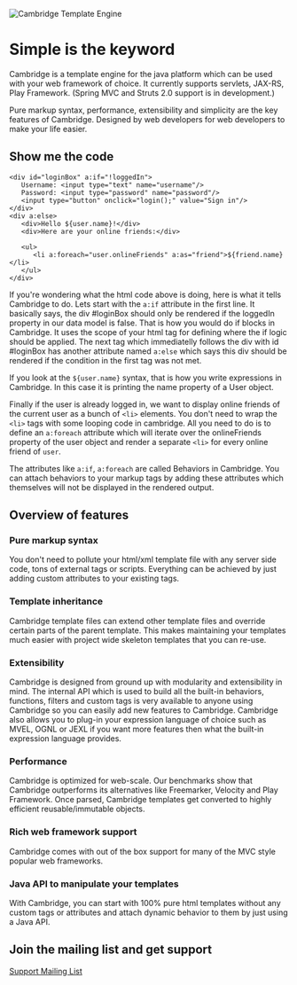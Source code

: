 ![Cambridge Template Engine](https://github.com/erdincyilmazel/Cambridge/raw/master/docs/site/img/logo.png)

# Simple is the keyword

Cambridge is a template engine for the java platform which can be used with your web framework of choice. It currently supports servlets, JAX-RS, Play Framework. (Spring MVC and Struts 2.0 support is in development.)

Pure markup syntax, performance, extensibility and simplicity are the key features of Cambridge. Designed by web developers for web developers to make your life easier.

## Show me the code

    <div id="loginBox" a:if="!loggedIn">
       Username: <input type="text" name="username"/>
       Password: <input type="password" name="password"/>
       <input type="button" onclick="login();" value="Sign in"/>
    </div>
    <div a:else>
       <div>Hello ${user.name}!</div>
       <div>Here are your online friends:</div>

       <ul>
          <li a:foreach="user.onlineFriends" a:as="friend">${friend.name}</li>
       </ul>
    </div>

If you're wondering what the html code above is doing, here is what it tells Cambridge to do.
Lets start with the `a:if` attribute in the first line. It basically says, the div #loginBox should only be rendered
if the loggedIn property in our data model is false. That is how you would do if blocks in Cambridge. It uses the scope
of your html tag for defining where the if logic should be applied. The next tag which immediatelly follows the div with
id #loginBox has another attribute named `a:else` which says this div should be rendered if the condition in the first tag
was not met.

If you look at the `${user.name}` syntax, that is how you write expressions in Cambridge.
In this case it is printing the name property of a User object.

Finally if the user is already logged in, we want to display online friends of the current user as a bunch of `<li>` elements.
You don't need to wrap the `<li>` tags with some looping code in cambridge. All you need to do is to define an
`a:foreach` attribute which will iterate over the onlineFriends property of the user object and render a
separate `<li>` for every online friend of `user`.

The attributes like `a:if`, `a:foreach` are called Behaviors in Cambridge. You can attach behaviors to your markup
tags by adding these attributes which themselves will not be displayed in the rendered output.

## Overview of features

### Pure markup syntax
You don't need to pollute your html/xml template file with any server side code, tons of external tags or scripts. Everything
can be achieved by just adding custom attributes to your existing tags.

### Template inheritance
Cambridge template files can extend other template files and override certain parts of the parent template. This makes maintaining
your templates much easier with project wide skeleton templates that you can re-use.

### Extensibility
Cambridge is designed from ground up with modularity and extensibility in mind. The internal API which is used to build
all the built-in behaviors, functions, filters and custom tags is very available to anyone using Cambridge so you can
easily add new features to Cambridge. Cambridge also allows you to plug-in your expression language of choice such as MVEL, OGNL or JEXL
if you want more features then what the built-in expression language provides.

### Performance
Cambridge is optimized for web-scale. Our benchmarks show that Cambridge outperforms its alternatives like Freemarker, Velocity and
Play Framework. Once parsed, Cambridge templates get converted to highly efficient reusable/immutable objects.

### Rich web framework support
Cambridge comes with out of the box support for many of the MVC style popular web frameworks.

### Java API to manipulate your templates
With Cambridge, you can start with 100% pure html templates without any custom tags or attributes and attach dynamic behavior to
them by just using a Java API.

## Join the mailing list and get support

[Support Mailing List](http://groups.google.com/group/cambridgetemplates)